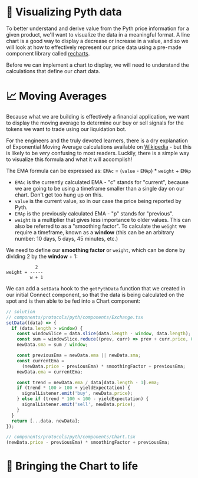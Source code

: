 # 👀 Visualizing Pyth data

To better understand and derive value from the Pyth price information for a given product, we'll want to visualize the data in a meaningful format. A line chart is a good way to display a decrease or increase in a value, and so we will look at how to effectively represent our price data using a pre-made component library called [recharts](https://recharts.org/).

Before we can implement a chart to display, we will need to understand the calculations that define our chart data.

# 📈 Moving Averages

Because what we are building is effectively a financial application, we want to display the moving average to determine our buy or sell signals for the tokens we want to trade using our liquidation bot.

For the engineers and the truly devoted learners, there is a dry explanation of Exponential Moving Average calculations available on [Wikipedia](https://en.wikipedia.org/wiki/Moving_average#Exponential_moving_average) - but this is likely to be _very_ confusing to most readers. Luckily, there is a simple way to visualize this formula and what it will accomplish!

The EMA formula can be expressed as: `EMAc` = (`value` - `EMAp`) \* `weight` + `EMAp`

- `EMAc` is the currently calculated EMA - "c" stands for "current", because we are going to be using a timeframe smaller than a single day on our chart. Don't get too hung up on this.
- `value` is the current value, so in our case the price being reported by Pyth.
- `EMAp` is the previously calculated EMA - "p" stands for "previous".
- `weight` is a multiplier that gives less importance to older values. This can also be referred to as a "smoothing factor". To calculate the `weight` we require a timeframe, known as a **window** (this can be an arbitrary number: 10 days, 5 days, 45 minutes, etc.)

We need to define our **smoothing factor** or `weight`, which can be done by dividing 2 by the **window** + 1:

```text
           2
weight = -----
         w + 1
```

We can add a `setData` hook to the `getPythData` function that we created in our initial Connect component, so that the data is being calculated on the spot and is then able to be fed into a Chart component:

```typescript
// solution
// components/protocols/pyth/components/Exchange.tsx
setData((data) => {
  if (data.length > window) {
    const windowSlice = data.slice(data.length - window, data.length);
    const sum = windowSlice.reduce((prev, curr) => prev + curr.price, 0);
    newData.sma = sum / window;

    const previousEma = newData.ema || newData.sma;
    const currentEma =
      (newData.price - previousEma) * smoothingFactor + previousEma;
    newData.ema = currentEma;

    const trend = newData.ema / data[data.length - 1].ema;
    if (trend * 100 > 100 + yieldExpectation) {
      signalListener.emit('buy', newData.price);
    } else if (trend * 100 < 100 - yieldExpectation) {
      signalListener.emit('sell', newData.price);
    }
  }
  return [...data, newData];
});
```

```typescript
// components/protocols/pyth/components/Chart.tsx
(newData.price - previousEma) * smoothingFactor + previousEma;
```

# 🌱 Bringing the Chart to life
